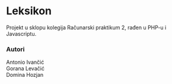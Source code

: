 # Leksikon

Projekt u sklopu kolegija Računarski praktikum 2, rađen u PHP-u i Javascriptu.

### Autori
Antonio Ivančić  
Gorana Levačić  
Domina Hozjan
